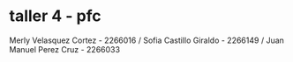 # taller 4 - pfc

Merly Velasquez Cortez - 2266016 / 
Sofia Castillo Giraldo - 2266149 / 
Juan Manuel Perez Cruz - 2266033
